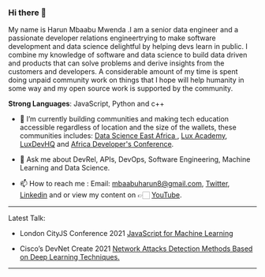 ### Hi there 👋

My name is Harun Mbaabu Mwenda .I am a senior data engineer and a passionate developer relations engineertrying to make software development and data science delightful by helping devs learn in public. I combine my knowledge of software and data science to build data driven and products that can solve problems and derive insights from the customers and developers. A considerable amount of my time is spent doing unpaid community work on things that I hope will help humanity in some way and my open source work is supported by the community.

**Strong Languages**: JavaScript, Python and c++
  
- 🔭 I’m currently building communities and making tech education accessible regardless of location and the size of the wallets, these communities  includes:  [Data Science  East  Africa ](https://twitter.com/DSEAfrica), [Lux Academy](https://twitter.com/lux_academy), [LuxDevHQ](https://twitter.com/LuxDevHQ) and [Africa Developer's Conference](https://twitter.com/AfricaDevsConf).

- 💬 Ask me about DevRel, APIs, DevOps, Software Engineering, Machine Learning and Data Science.

- 📫 How to reach me : Email: mbaabuharun8@gmail.com, [Twitter](https://twitter.com/HarunMbaabu), [Linkedin](https://www.linkedin.com/in/mbaabu-harun-mwenda-8a89ab174/) and or view my content on 👉🏻 [YouTube](https://www.youtube.com/channel/UCS-zdr8_cuUGNvOhLKUkjZQ).

--------------

Latest Talk:
* London CityJS Conference 2021 [JavaScript for Machine Learning](https://cityjsconf.org/speaker/602044dd75e90e35cb2f21c1)

* Cisco’s DevNet Create 2021 [Network Attacks Detection Methods Based on Deep Learning Techniques.](https://youtu.be/WSdOVCIBj5A)

--------------
